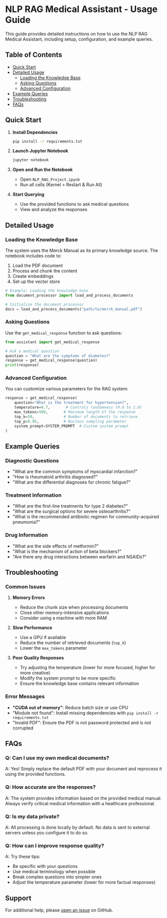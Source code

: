 # NLP RAG Medical Assistant - Usage Guide

This guide provides detailed instructions on how to use the NLP RAG Medical Assistant, including setup, configuration, and example queries.

## Table of Contents

- [Quick Start](#quick-start)
- [Detailed Usage](#detailed-usage)
  - [Loading the Knowledge Base](#loading-the-knowledge-base)
  - [Asking Questions](#asking-questions)
  - [Advanced Configuration](#advanced-configuration)
- [Example Queries](#example-queries)
- [Troubleshooting](#troubleshooting)
- [FAQs](#faqs)

## Quick Start

1. **Install Dependencies**
   ```bash
   pip install -r requirements.txt
   ```

2. **Launch Jupyter Notebook**
   ```bash
   jupyter notebook
   ```

3. **Open and Run the Notebook**
   - Open `NLP_RAG_Project.ipynb`
   - Run all cells (Kernel > Restart & Run All)

4. **Start Querying**
   - Use the provided functions to ask medical questions
   - View and analyze the responses

## Detailed Usage

### Loading the Knowledge Base

The system uses the Merck Manual as its primary knowledge source. The notebook includes code to:

1. Load the PDF document
2. Process and chunk the content
3. Create embeddings
4. Set up the vector store

```python
# Example: Loading the knowledge base
from document_processor import load_and_process_documents

# Initialize the document processor
docs = load_and_process_documents("path/to/merck_manual.pdf")
```

### Asking Questions

Use the `get_medical_response` function to ask questions:

```python
from assistant import get_medical_response

# Ask a medical question
question = "What are the symptoms of diabetes?"
response = get_medical_response(question)
print(response)
```

### Advanced Configuration

You can customize various parameters for the RAG system:

```python
response = get_medical_response(
    question="What is the treatment for hypertension?",
    temperature=0.7,       # Controls randomness (0.0 to 1.0)
    max_tokens=500,       # Maximum length of the response
    top_k=50,             # Number of documents to retrieve
    top_p=0.95,           # Nucleus sampling parameter
    system_prompt=SYSTEM_PROMPT  # Custom system prompt
)
```

## Example Queries

### Diagnostic Questions
- "What are the common symptoms of myocardial infarction?"
- "How is rheumatoid arthritis diagnosed?"
- "What are the differential diagnoses for chronic fatigue?"

### Treatment Information
- "What are the first-line treatments for type 2 diabetes?"
- "What are the surgical options for severe osteoarthritis?"
- "What is the recommended antibiotic regimen for community-acquired pneumonia?"

### Drug Information
- "What are the side effects of metformin?"
- "What is the mechanism of action of beta blockers?"
- "Are there any drug interactions between warfarin and NSAIDs?"

## Troubleshooting

### Common Issues

1. **Memory Errors**
   - Reduce the chunk size when processing documents
   - Close other memory-intensive applications
   - Consider using a machine with more RAM

2. **Slow Performance**
   - Use a GPU if available
   - Reduce the number of retrieved documents (`top_k`)
   - Lower the `max_tokens` parameter

3. **Poor Quality Responses**
   - Try adjusting the temperature (lower for more focused, higher for more creative)
   - Modify the system prompt to be more specific
   - Ensure the knowledge base contains relevant information

### Error Messages

- **"CUDA out of memory"**: Reduce batch size or use CPU
- "Module not found": Install missing dependencies with `pip install -r requirements.txt`
- "Invalid PDF": Ensure the PDF is not password protected and is not corrupted

## FAQs

### Q: Can I use my own medical documents?
A: Yes! Simply replace the default PDF with your document and reprocess it using the provided functions.

### Q: How accurate are the responses?
A: The system provides information based on the provided medical manual. Always verify critical medical information with a healthcare professional.

### Q: Is my data private?
A: All processing is done locally by default. No data is sent to external servers unless you configure it to do so.

### Q: How can I improve response quality?
A: Try these tips:
- Be specific with your questions
- Use medical terminology when possible
- Break complex questions into simpler ones
- Adjust the temperature parameter (lower for more factual responses)

## Support

For additional help, please [open an issue](https://github.com/mwill20/NLP_RAG_Medical_Assistant/issues) on GitHub.
